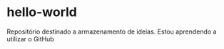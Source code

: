 # hello-world
Repositório destinado a armazenamento de ideias.
Estou aprendendo a utilizar o GitHub
